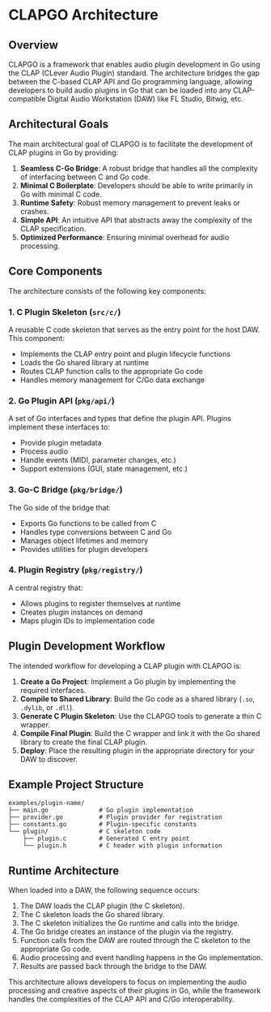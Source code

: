 # CLAPGO Architecture

## Overview

CLAPGO is a framework that enables audio plugin development in Go using the CLAP (CLever Audio Plugin) standard. The architecture bridges the gap between the C-based CLAP API and Go programming language, allowing developers to build audio plugins in Go that can be loaded into any CLAP-compatible Digital Audio Workstation (DAW) like FL Studio, Bitwig, etc.

## Architectural Goals

The main architectural goal of CLAPGO is to facilitate the development of CLAP plugins in Go by providing:

1. **Seamless C-Go Bridge**: A robust bridge that handles all the complexity of interfacing between C and Go code.
2. **Minimal C Boilerplate**: Developers should be able to write primarily in Go with minimal C code.
3. **Runtime Safety**: Robust memory management to prevent leaks or crashes.
4. **Simple API**: An intuitive API that abstracts away the complexity of the CLAP specification.
5. **Optimized Performance**: Ensuring minimal overhead for audio processing.

## Core Components

The architecture consists of the following key components:

### 1. C Plugin Skeleton (`src/c/`)

A reusable C code skeleton that serves as the entry point for the host DAW. This component:

- Implements the CLAP entry point and plugin lifecycle functions 
- Loads the Go shared library at runtime
- Routes CLAP function calls to the appropriate Go code
- Handles memory management for C/Go data exchange

### 2. Go Plugin API (`pkg/api/`)

A set of Go interfaces and types that define the plugin API. Plugins implement these interfaces to:

- Provide plugin metadata
- Process audio
- Handle events (MIDI, parameter changes, etc.)
- Support extensions (GUI, state management, etc.)

### 3. Go-C Bridge (`pkg/bridge/`)

The Go side of the bridge that:

- Exports Go functions to be called from C
- Handles type conversions between C and Go
- Manages object lifetimes and memory
- Provides utilities for plugin developers

### 4. Plugin Registry (`pkg/registry/`)

A central registry that:

- Allows plugins to register themselves at runtime
- Creates plugin instances on demand
- Maps plugin IDs to implementation code

## Plugin Development Workflow

The intended workflow for developing a CLAP plugin with CLAPGO is:

1. **Create a Go Project**: Implement a Go plugin by implementing the required interfaces.
2. **Compile to Shared Library**: Build the Go code as a shared library (`.so`, `.dylib`, or `.dll`).
3. **Generate C Plugin Skeleton**: Use the CLAPGO tools to generate a thin C wrapper.
4. **Compile Final Plugin**: Build the C wrapper and link it with the Go shared library to create the final CLAP plugin.
5. **Deploy**: Place the resulting plugin in the appropriate directory for your DAW to discover.

## Example Project Structure

```
examples/plugin-name/
├── main.go              # Go plugin implementation
├── provider.go          # Plugin provider for registration
├── constants.go         # Plugin-specific constants
└── plugin/              # C skeleton code
    ├── plugin.c         # Generated C entry point
    └── plugin.h         # C header with plugin information
```

## Runtime Architecture

When loaded into a DAW, the following sequence occurs:

1. The DAW loads the CLAP plugin (the C skeleton).
2. The C skeleton loads the Go shared library.
3. The C skeleton initializes the Go runtime and calls into the bridge.
4. The Go bridge creates an instance of the plugin via the registry.
5. Function calls from the DAW are routed through the C skeleton to the appropriate Go code.
6. Audio processing and event handling happens in the Go implementation.
7. Results are passed back through the bridge to the DAW.

This architecture allows developers to focus on implementing the audio processing and creative aspects of their plugins in Go, while the framework handles the complexities of the CLAP API and C/Go interoperability.